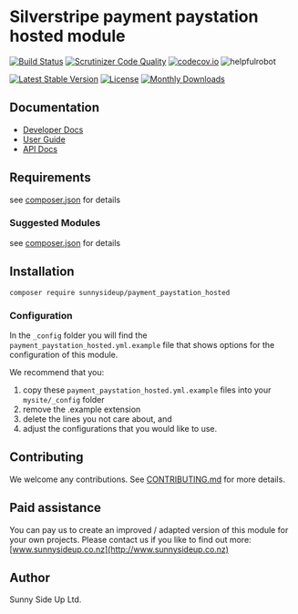 # Silverstripe payment paystation hosted module
[![Build Status](https://travis-ci.org/sunnysideup/silverstripe-payment_paystation_hosted.svg?branch=master)](https://travis-ci.org/sunnysideup/silverstripe-payment_paystation_hosted)
[![Scrutinizer Code Quality](https://scrutinizer-ci.com/g/sunnysideup/silverstripe-payment_paystation_hosted/badges/quality-score.png?b=master)](https://scrutinizer-ci.com/g/sunnysideup/silverstripe-payment_paystation_hosted/?branch=master)
[![codecov.io](https://codecov.io/github/sunnysideup/silverstripe-payment_paystation_hosted/coverage.svg?branch=master)](https://codecov.io/github/sunnysideup/silverstripe-payment_paystation_hosted?branch=master)
![helpfulrobot](https://helpfulrobot.io/sunnysideup/payment_paystation_hosted/badge)

[![Latest Stable Version](https://poser.pugx.org/sunnysideup/payment_paystation_hosted/version)](https://packagist.org/packages/sunnysideup/payment_paystation_hosted)
[![License](https://poser.pugx.org/sunnysideup/payment_paystation_hosted/license)](https://packagist.org/packages/sunnysideup/payment_paystation_hosted)
[![Monthly Downloads](https://poser.pugx.org/sunnysideup/payment_paystation_hosted/d/monthly)](https://packagist.org/packages/sunnysideup/payment_paystation_hosted)


## Documentation



 * [Developer Docs](docs/en/INDEX.md)
 * [User Guide](docs/en/userguide.md)
 * [API Docs](http://docs.ssmods.com/sunnysideup/payment_paystation_hosted/classes.xhtml)

## Requirements



see [composer.json](composer.json) for details

### Suggested Modules



see [composer.json](composer.json) for details


## Installation


```
composer require sunnysideup/payment_paystation_hosted
```

### Configuration



In the `_config` folder you will find the `payment_paystation_hosted.yml.example`
file that shows options for the configuration of this module.

We recommend that you:

  1. copy these `payment_paystation_hosted.yml.example` files into your
`mysite/_config` folder
  2. remove the .example extension
  3. delete the lines you not care about, and
  4. adjust the configurations that you would like to use.


## Contributing



We welcome any contributions. See [CONTRIBUTING.md](CONTRIBUTING.md) for more details.

## Paid assistance



You can pay us to create an improved / adapted version of this module for your own projects.  Please contact us if you like to find out more: [www.sunnysideup.co.nz](http://www.sunnysideup.co.nz)

## Author



Sunny Side Up Ltd.
